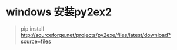 # windows 安装py2ex2


  > pip install http://sourceforge.net/projects/py2exe/files/latest/download?source=files
